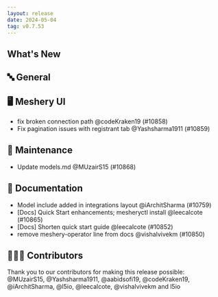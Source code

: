 ```yaml
---
layout: release
date: 2024-05-04
tag: v0.7.53
---
```


## What's New

## 🔤 General

## 🖥 Meshery UI

- fix broken connection path @codeKraken19 (#10858)
- Fix pagination issues with registrant tab @Yashsharma1911 (#10859)

## 🧰 Maintenance

- Update models.md @MUzairS15 (#10868)

## 📖 Documentation

- Model include added in integrations layout @iArchitSharma (#10759)
- [Docs] Quick Start enhancements; mesheryctl install @leecalcote (#10865)
- [Docs] Shorten quick start guide @leecalcote (#10852)
- remove meshery-operator line from docs @vishalvivekm (#10850)

## 👨🏽‍💻 Contributors

Thank you to our contributors for making this release possible:
@MUzairS15, @Yashsharma1911, @aabidsofi19, @codeKraken19, @iArchitSharma, @l5io, @leecalcote, @vishalvivekm and l5io
